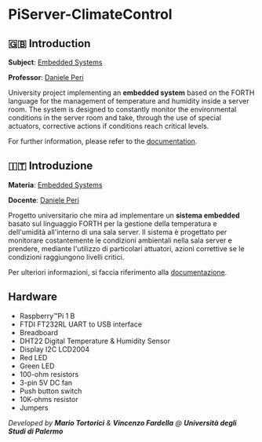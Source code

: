 # PiServer-ClimateControl

## 🇬🇧 Introduction

**Subject**: [Embedded Systems](https://www.unipa.it/dipartimenti/ingegneria/cds/ingegneriainformatica2035/?template=responsive&pagina=insegnamento&idInsegnamento=171739&idDocente=153119&idCattedra=167738)

**Professor**: [Daniele Peri](https://www.unipa.it/persone/docenti/p/daniele.peri/?pagina=curriculum)

University project implementing an **embedded system** based on the FORTH language for the management of temperature and 
humidity inside a server room. The system is designed to constantly monitor the environmental conditions in the server room 
and take, through the use of special actuators, corrective actions if conditions reach critical levels.

For further information, please refer to the [documentation](https://github.com/marioTort/PiServer-ClimateControl/blob/main/docs/FT_Project.md).

## 🇮🇹 Introduzione

**Materia**: [Embedded Systems](https://www.unipa.it/dipartimenti/ingegneria/cds/ingegneriainformatica2035/?template=responsive&pagina=insegnamento&idInsegnamento=171739&idDocente=153119&idCattedra=167738)

**Docente**: [Daniele Peri](https://www.unipa.it/persone/docenti/p/daniele.peri/?pagina=curriculum)

Progetto universitario che mira ad implementare un **sistema embedded** basato sul linguaggio FORTH per la gestione della temperatura e 
dell'umidità all'interno di una sala server. Il sistema è progettato per monitorare costantemente le condizioni ambientali nella sala server 
e prendere, mediante l'utilizzo di particolari attuatori, azioni correttive se le condizioni raggiungono livelli critici.

Per ulteriori informazioni, si faccia riferimento alla [documentazione](https://github.com/marioTort/PiServer-ClimateControl/blob/main/docs/FT_Project.md).

## Hardware
* Raspberry&trade;Pi 1 B
* FTDI FT232RL UART to USB interface
* Breadboard
* DHT22 Digital Temperature & Humidity Sensor
* Display I2C LCD2004
* Red LED
* Green LED
* 100-ohm resistors
* 3-pin 5V DC fan
* Push button switch
* 10K-ohms resistor
* Jumpers

*Developed by **Mario Tortorici** & **Vincenzo Fardella** @ **Università degli Studi di Palermo***
